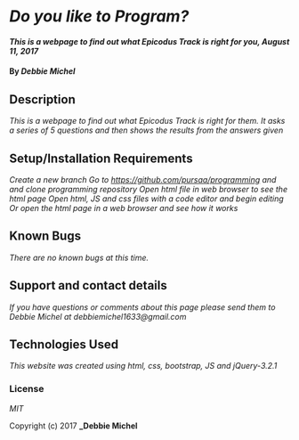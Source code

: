 # _Do you like to Program?_

#### _This is a webpage to find out what Epicodus Track is right for you, August 11, 2017_

#### By _**Debbie Michel**_

## Description

_This is a webpage to find out what Epicodus Track is right for them.  It asks a series of 5 questions and then shows the results from the answers given_

## Setup/Installation Requirements

_Create a new branch_
_Go to https://github.com/pursaa/programming and and clone programming repository_
_Open html file in web browser to see the html page_
_Open html, JS and css files with a code editor and begin editing_
_Or open the html page in a web browser and see how it works_

## Known Bugs

_There are no known bugs at this time._

## Support and contact details

_If you have questions or comments about this page please send them to Debbie Michel at debbiemichel1633@gmail.com_

## Technologies Used

_This website was created using html, css, bootstrap, JS and jQuery-3.2.1_

### License

*MIT*

Copyright (c) 2017 **_Debbie Michel**
